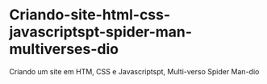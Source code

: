 # Criando-site-html-css-javascriptspt-spider-man-multiverses-dio
Criando um site em HTM, CSS e Javascriptspt, Multi-verso Spider Man-dio
